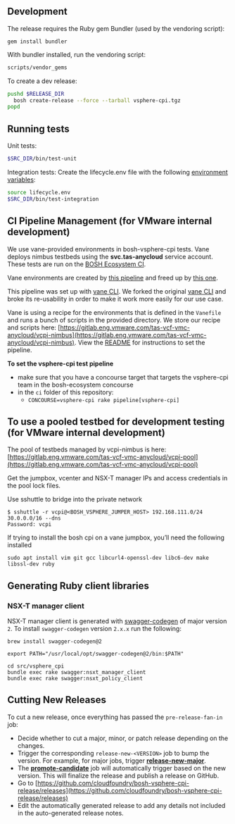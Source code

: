## Development

The release requires the Ruby gem Bundler (used by the vendoring script):

```
gem install bundler
```

With bundler installed, run the vendoring script:

```bash
scripts/vendor_gems
```

To create a dev release:

```bash
pushd $RELEASE_DIR
  bosh create-release --force --tarball vsphere-cpi.tgz
popd
```

## Running tests

Unit tests:
```bash
$SRC_DIR/bin/test-unit
```

Integration tests:
Create the lifecycle.env file with the following [environment variables](https://github.com/cloudfoundry/bosh-vsphere-cpi-release/blob/bc88e607b08cf89bc359d69688567e1def093391/src/vsphere_cpi/spec/support/lifecycle_helpers.rb#L8-L32):

```bash
source lifecycle.env
$SRC_DIR/bin/test-integration
```

## CI Pipeline Management (for VMware internal development)

We use vane-provided environments in bosh-vsphere-cpi tests. Vane deploys nimbus testbeds using the **svc.tas-anycloud** service account. These tests are run on the [BOSH Ecosystem CI](https://ci.bosh-ecosystem.cf-app.com/teams/vsphere-cpi/pipelines/vsphere-cpi). 

Vane environments are created by [this pipeline](https://ci.bosh-ecosystem.cf-app.com/teams/vsphere-cpi/pipelines/vcpi-nimbus) and freed up by [this one](https://ci.bosh-ecosystem.cf-app.com/teams/vsphere-cpi/pipelines/vcpi-testbed-cleanup).

This pipeline was set up with [vane CLI](https://gitlab.eng.vmware.com/tas-vcf-vmc-anycloud/vane). We forked the original [vane CLI](https://gitlab.eng.vmware.com/PKS/vane) and broke its re-usability in order to make it work more easily for our use case.

Vane is using a recipe for the environments that is defined in the `Vanefile` and runs a bunch of scripts in the provided directory. We store our recipe and scripts here: [https://gitlab.eng.vmware.com/tas-vcf-vmc-anycloud/vcpi-nimbus](https://gitlab.eng.vmware.com/tas-vcf-vmc-anycloud/vcpi-nimbus). View the [README](https://gitlab.eng.vmware.com/tas-vcf-vmc-anycloud/vcpi-nimbus#setting-the-concourse-pipeline) for instructions to set the pipeline.

**To set the vsphere-cpi test pipeline**

- make sure that you have a concourse target that targets the vsphere-cpi team in the bosh-ecosystem concourse
- in the `ci` folder of this repository:
  - `CONCOURSE=vsphere-cpi rake pipeline[vsphere-cpi]`

## To use a pooled testbed for development testing (for VMware internal development)

The pool of testbeds managed by vcpi-nimbus is here: [https://gitlab.eng.vmware.com/tas-vcf-vmc-anycloud/vcpi-pool](https://gitlab.eng.vmware.com/tas-vcf-vmc-anycloud/vcpi-pool)

Get the jumpbox, vcenter and NSX-T manager IPs and access credentials in the pool lock files.

Use sshuttle to bridge into the private network
```
$ sshuttle -r vcpi@<BOSH_VSPHERE_JUMPER_HOST> 192.168.111.0/24 30.0.0.0/16 --dns
Password: vcpi
```

If trying to install the bosh cpi on a vane jumpbox, you’ll need the following installed
```
sudo apt install vim git gcc libcurl4-openssl-dev libc6-dev make libssl-dev ruby
```

## Generating Ruby client libraries

### NSX-T manager client

NSX-T manager client is generated with [swagger-codegen](https://github.com/swagger-api/swagger-codegen) of major version `2`. To install `swagger-codegen` version `2.x.x` run the following:

```
brew install swagger-codegen@2

export PATH="/usr/local/opt/swagger-codegen@2/bin:$PATH"

cd src/vsphere_cpi
bundle exec rake swagger:nsxt_manager_client
bundle exec rake swagger:nsxt_policy_client
```

## Cutting New Releases

To cut a new release, once everything has passed the `pre-release-fan-in` job:

* Decide whether to cut a major, minor, or patch release depending on the changes.
* Trigger the corresponding `release-new-<VERSION>` job to bump the version. For example, for major jobs, trigger **[release-new-major](https://ci.bosh-ecosystem.cf-app.com/teams/vsphere-cpi/pipelines/vsphere-cpi/jobs/release-new-major)**.
* The **[promote-candidate](https://ci.bosh-ecosystem.cf-app.com/teams/vsphere-cpi/pipelines/vsphere-cpi/jobs/promote-candidate)** job will automatically trigger based on the new version. This will finalize the release and publish a release on GitHub.
* Go to [https://github.com/cloudfoundry/bosh-vsphere-cpi-release/releases](https://github.com/cloudfoundry/bosh-vsphere-cpi-release/releases)
* Edit the automatically generated release to add any details not included in the auto-generated release notes.
